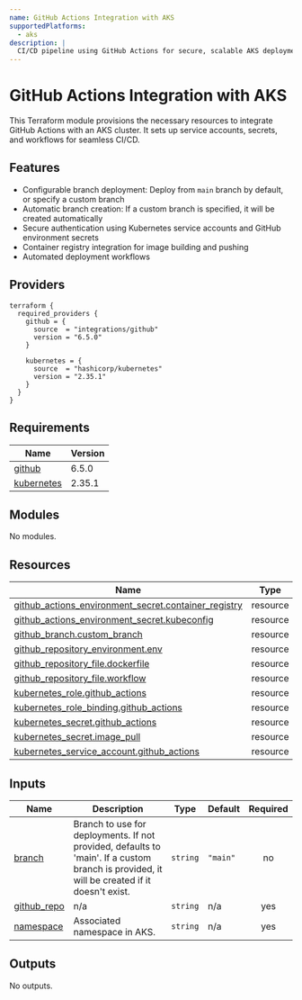 ```yaml
---
name: GitHub Actions Integration with AKS
supportedPlatforms:
  - aks
description: |
  CI/CD pipeline using GitHub Actions for secure, scalable AKS deployment.
---
```


# GitHub Actions Integration with AKS

This Terraform module provisions the necessary resources to integrate GitHub Actions with an AKS cluster. It sets up service accounts, secrets, and workflows for seamless CI/CD.

## Features

- Configurable branch deployment: Deploy from `main` branch by default, or specify a custom branch
- Automatic branch creation: If a custom branch is specified, it will be created automatically
- Secure authentication using Kubernetes service accounts and GitHub environment secrets
- Container registry integration for image building and pushing
- Automated deployment workflows

## Providers

```hcl
terraform {
  required_providers {
    github = {
      source  = "integrations/github"
      version = "6.5.0"
    }

    kubernetes = {
      source  = "hashicorp/kubernetes"
      version = "2.35.1"
    }
  }
}
```

<!-- BEGIN_TF_DOCS -->
## Requirements

| Name | Version |
|------|---------|
| <a name="requirement_github"></a> [github](#requirement\_github) | 6.5.0 |
| <a name="requirement_kubernetes"></a> [kubernetes](#requirement\_kubernetes) | 2.35.1 |

## Modules

No modules.

## Resources

| Name | Type |
|------|------|
| [github_actions_environment_secret.container_registry](https://registry.terraform.io/providers/integrations/github/6.5.0/docs/resources/actions_environment_secret) | resource |
| [github_actions_environment_secret.kubeconfig](https://registry.terraform.io/providers/integrations/github/6.5.0/docs/resources/actions_environment_secret) | resource |
| [github_branch.custom_branch](https://registry.terraform.io/providers/integrations/github/6.5.0/docs/resources/branch) | resource |
| [github_repository_environment.env](https://registry.terraform.io/providers/integrations/github/6.5.0/docs/resources/repository_environment) | resource |
| [github_repository_file.dockerfile](https://registry.terraform.io/providers/integrations/github/6.5.0/docs/resources/repository_file) | resource |
| [github_repository_file.workflow](https://registry.terraform.io/providers/integrations/github/6.5.0/docs/resources/repository_file) | resource |
| [kubernetes_role.github_actions](https://registry.terraform.io/providers/hashicorp/kubernetes/2.35.1/docs/resources/role) | resource |
| [kubernetes_role_binding.github_actions](https://registry.terraform.io/providers/hashicorp/kubernetes/2.35.1/docs/resources/role_binding) | resource |
| [kubernetes_secret.github_actions](https://registry.terraform.io/providers/hashicorp/kubernetes/2.35.1/docs/resources/secret) | resource |
| [kubernetes_secret.image_pull](https://registry.terraform.io/providers/hashicorp/kubernetes/2.35.1/docs/resources/secret) | resource |
| [kubernetes_service_account.github_actions](https://registry.terraform.io/providers/hashicorp/kubernetes/2.35.1/docs/resources/service_account) | resource |

## Inputs

| Name | Description | Type | Default | Required |
|------|-------------|------|---------|:--------:|
| <a name="input_branch"></a> [branch](#input\_branch) | Branch to use for deployments. If not provided, defaults to 'main'. If a custom branch is provided, it will be created if it doesn't exist. | `string` | `"main"` | no |
| <a name="input_github_repo"></a> [github\_repo](#input\_github\_repo) | n/a | `string` | n/a | yes |
| <a name="input_namespace"></a> [namespace](#input\_namespace) | Associated namespace in AKS. | `string` | n/a | yes |

## Outputs

No outputs.
<!-- END_TF_DOCS -->
